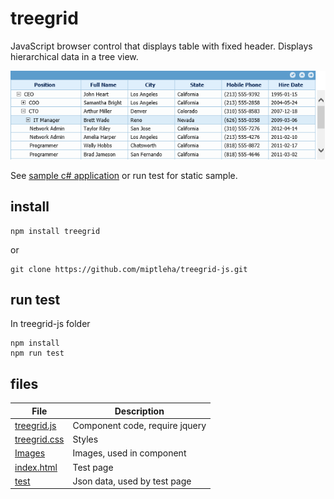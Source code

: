 # treegrid
JavaScript browser control that displays table with fixed header. Displays hierarchical data in a tree view.

![treegrid](demo.png)

See [sample c# application](https://github.com/miptleha/treegrid-core) or run test for static sample.

## install
```
npm install treegrid
```

or

```
git clone https://github.com/miptleha/treegrid-js.git
```

## run test
In treegrid-js folder
```
npm install
npm run test
```

## files
 File | Description
 --- | --- 
 [treegrid.js](src/treegrid.js) | Component code, require jquery
 [treegrid.css](src/treegrid.css) | Styles
 [Images](src/Images) | Images, used in component
 [index.html](index.html) | Test page
 [test](test) | Json data, used by test page
